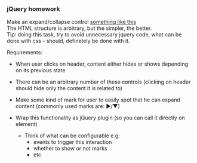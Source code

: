 ### jQuery homework
Make an expand/collapse control [something like this](http://jqueryui.com/accordion/#collapsible)  
The HTML structure is arbitrary, but the simpler, the better.  
Tip: doing this task, try to avoid unnecessary jquery code, what can be done with css - should, definetely be done with it.  

Requirements:
- When user clicks on header, content either hides or shows depending on its previous state

- There can be an arbitrary number of these controls (clicking on header should hide only the content it is related to)

- Make some kind of mark for user to easily spot that he can expand content (commonly used marks are: ►/▼)


- Wrap this functionality as jQuery plugin (so you can call it directly on element)
  - Think of what can be configurable e.g:
      - events to trigger this interaction
      - whether to show or not marks
      - etc
